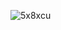 ![5x8xcu](https://user-images.githubusercontent.com/60680749/145427142-8a287075-f110-4e50-bb4b-8bae43fce0d4.gif)
